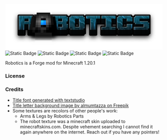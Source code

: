 ![](logo.png)
![Static Badge](https://img.shields.io/badge/Version-1.0-134a5d?style=for-the-badge)
![Static Badge](https://img.shields.io/badge/-Modrinth-555555?style=for-the-badge&logo=modrinth&link=https%3A%2F%2Fmodrinth.com%2F)
![Static Badge](https://img.shields.io/badge/-Github-555555?style=for-the-badge&logo=github&link=https%3A%2F%2Fgithub.com%2F)
![Static Badge](https://img.shields.io/badge/-CurseForge-555555?style=for-the-badge&logo=curseforge)



Robotics is a Forge mod for Minecraft 1.20.1

### License

### Credits
- <a href="https://www.textstudio.com/">Title font generated with textstudio</a>
- <a href="https://de.freepik.com/vektoren-kostenlos/3d-stil-schwarzer-hintergrund-mit-papierschicht_36325403.htm#fromView=search&page=1&position=16&uuid=431323a0-2833-4efb-b4e8-16da59daff7d">Title letter background image by almumtazza on Freepik</a>
- Some textures are recolors of other people's work:
  - Arms & Legs by Robotics Parts
  - The robot texture was a minecraft skin uploaded to minecraftskins.com. Despite vehement searching I cannot find it again anywhere on the internet. Reach out if you have any pointers!